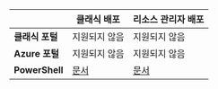 |  | **클래식 배포** | **리소스 관리자 배포** |
| --- | --- | --- |
| **클래식 포털** |지원되지 않음 |지원되지 않음 |
| **Azure 포털** |지원되지 않음 |지원되지 않음 |
| **PowerShell** |[문서](../articles/expressroute/expressroute-howto-coexist-classic.md) |[문서](../articles/expressroute/expressroute-howto-coexist-resource-manager.md) |



<!--HONumber=Nov16_HO2-->


